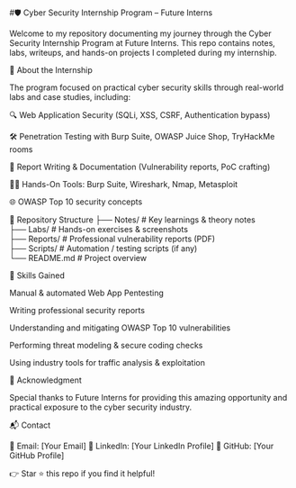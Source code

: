 #🛡️ Cyber Security Internship Program – Future Interns

Welcome to my repository documenting my journey through the Cyber Security Internship Program at Future Interns.
This repo contains notes, labs, writeups, and hands-on projects I completed during my internship.

📌 About the Internship

The program focused on practical cyber security skills through real-world labs and case studies, including:

🔍 Web Application Security (SQLi, XSS, CSRF, Authentication bypass)

🛠️ Penetration Testing with Burp Suite, OWASP Juice Shop, TryHackMe rooms

📑 Report Writing & Documentation (Vulnerability reports, PoC crafting)

🧑‍💻 Hands-On Tools: Burp Suite, Wireshark, Nmap, Metasploit

🌐 OWASP Top 10 security concepts

📂 Repository Structure
├── Notes/                # Key learnings & theory notes  
├── Labs/                 # Hands-on exercises & screenshots  
├── Reports/              # Professional vulnerability reports (PDF)  
├── Scripts/              # Automation / testing scripts (if any)  
└── README.md             # Project overview  

🚀 Skills Gained

Manual & automated Web App Pentesting

Writing professional security reports

Understanding and mitigating OWASP Top 10 vulnerabilities

Performing threat modeling & secure coding checks

Using industry tools for traffic analysis & exploitation

📜 Acknowledgment

Special thanks to Future Interns for providing this amazing opportunity and practical exposure to the cyber security industry.

📬 Contact

📧 Email: [Your Email]
💼 LinkedIn: [Your LinkedIn Profile]
🐙 GitHub: [Your GitHub Profile]

👉 Star ⭐ this repo if you find it helpful!
